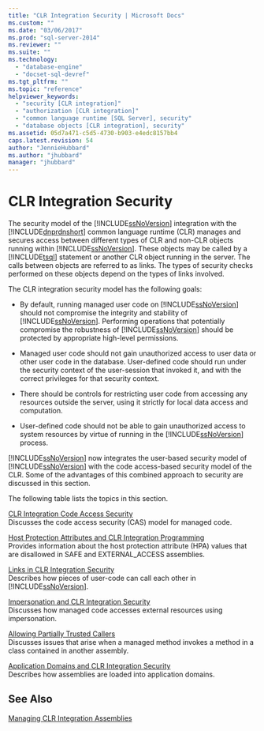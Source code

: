 ```yaml
---
title: "CLR Integration Security | Microsoft Docs"
ms.custom: ""
ms.date: "03/06/2017"
ms.prod: "sql-server-2014"
ms.reviewer: ""
ms.suite: ""
ms.technology: 
  - "database-engine"
  - "docset-sql-devref"
ms.tgt_pltfrm: ""
ms.topic: "reference"
helpviewer_keywords: 
  - "security [CLR integration]"
  - "authorization [CLR integration]"
  - "common language runtime [SQL Server], security"
  - "database objects [CLR integration], security"
ms.assetid: 05d7a471-c5d5-4730-b903-e4edc8157bb4
caps.latest.revision: 54
author: "JennieHubbard"
ms.author: "jhubbard"
manager: "jhubbard"
---
```

# CLR Integration Security
  The security model of the [!INCLUDE[ssNoVersion](../../../includes/ssnoversion-md.md)] integration with the [!INCLUDE[dnprdnshort](../../../includes/dnprdnshort-md.md)] common language runtime (CLR) manages and secures access between different types of CLR and non-CLR objects running within [!INCLUDE[ssNoVersion](../../../includes/ssnoversion-md.md)]. These objects may be called by a [!INCLUDE[tsql](../../../includes/tsql-md.md)] statement or another CLR object running in the server. The calls between objects are referred to as links. The types of security checks performed on these objects depend on the types of links involved.  
  
 The CLR integration security model has the following goals:  
  
-   By default, running managed user code on [!INCLUDE[ssNoVersion](../../../includes/ssnoversion-md.md)] should not compromise the integrity and stability of [!INCLUDE[ssNoVersion](../../../includes/ssnoversion-md.md)]. Performing operations that potentially compromise the robustness of [!INCLUDE[ssNoVersion](../../../includes/ssnoversion-md.md)] should be protected by appropriate high-level permissions.  
  
-   Managed user code should not gain unauthorized access to user data or other user code in the database. User-defined code should run under the security context of the user-session that invoked it, and with the correct privileges for that security context.  
  
-   There should be controls for restricting user code from accessing any resources outside the server, using it strictly for local data access and computation.  
  
-   User-defined code should not be able to gain unauthorized access to system resources by virtue of running in the [!INCLUDE[ssNoVersion](../../../includes/ssnoversion-md.md)] process.  
  
 [!INCLUDE[ssNoVersion](../../../includes/ssnoversion-md.md)] now integrates the user-based security model of [!INCLUDE[ssNoVersion](../../../includes/ssnoversion-md.md)] with the code access-based security model of the CLR. Some of the advantages of this combined approach to security are discussed in this section.  
  
 The following table lists the topics in this section.  
  
 [CLR Integration Code Access Security](../../../2014/database-engine/dev-guide/clr-integration-code-access-security.md)  
 Discusses the code access security (CAS) model for managed code.  
  
 [Host Protection Attributes and CLR Integration Programming](../../../2014/database-engine/dev-guide/host-protection-attributes-and-clr-integration-programming.md)  
 Provides information about the host protection attribute (HPA) values that are disallowed in SAFE and EXTERNAL_ACCESS assemblies.  
  
 [Links in CLR Integration Security](../../../2014/database-engine/dev-guide/links-in-clr-integration-security.md)  
 Describes how pieces of user-code can call each other in [!INCLUDE[ssNoVersion](../../../includes/ssnoversion-md.md)].  
  
 [Impersonation and CLR Integration Security](../../../2014/database-engine/dev-guide/impersonation-and-clr-integration-security.md)  
 Discusses how managed code accesses external resources using impersonation.  
  
 [Allowing Partially Trusted Callers](../../../2014/database-engine/dev-guide/allowing-partially-trusted-callers.md)  
 Discusses issues that arise when a managed method invokes a method in a class contained in another assembly.  
  
 [Application Domains and CLR Integration Security](../../../2014/database-engine/dev-guide/application-domains-and-clr-integration-security.md)  
 Describes how assemblies are loaded into application domains.  
  
## See Also  
 [Managing CLR Integration Assemblies](../../../2014/database-engine/dev-guide/managing-clr-integration-assemblies.md)  
  
  